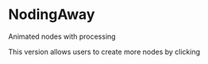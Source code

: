 # NodingAway
Animated nodes with processing

This version allows users to create more nodes by clicking


